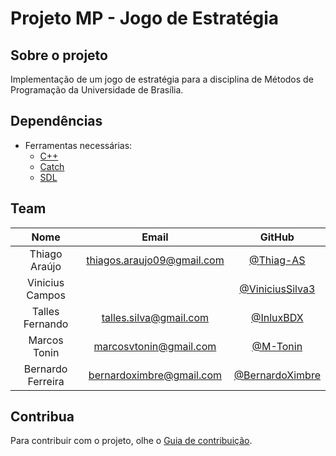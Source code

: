 # Projeto MP - Jogo de Estratégia

## Sobre o projeto

Implementação de um jogo de estratégia para a disciplina de Métodos de Programação da Universidade de Brasília.

##  Dependências
- Ferramentas necessárias:
  - [C++](http://www.cplusplus.com/)
  - [Catch](https://github.com/catchorg/Catch2)
  - [SDL](https://www.libsdl.org/)

## Team

|         Nome          |               Email               |     GitHub                                                          |
|:---------------------:|:---------------------------------:|:-------------------------------------------------------------------:|
|  Thiago Araújo        |  [thiagos.araujo09@gmail.com]()   |   [@Thiag-AS](https://github.com/Thiago-AS)                         |
|  Vinicius Campos      |  []()                             |   [@ViniciusSilva3](https://github.com/ViniciusSilva3)              |
|  Talles Fernando      |  [talles.silva@gmail.com]()       |   [@InluxBDX](https://github.com/InluxBDX)                          |
|  Marcos Tonin         |  [marcosvtonin@gmail.com]()       |   [@M-Tonin](https://github.com/M-Tonin)                            |
|  Bernardo Ferreira    |  [bernardoximbre@gmail.com]()                             |   [@BernardoXimbre](https://github.com/BernardoXimbre)              |

## Contribua

Para contribuir com o projeto, olhe o [Guia de contribuição](docs/CONTRIBUTING.md).
